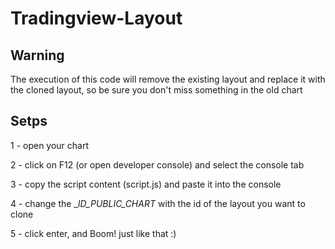 # Tradingview-Layout

## Warning

The execution of this code will remove the existing layout and replace it with the cloned layout,
so be sure you don't miss something in the old chart


## Setps

1 - open your chart

2 - click on F12 (or open developer console) and select the console tab

3 - copy the script content (script.js) and paste it into the console 

4 - change the __ID_PUBLIC_CHART_ with the id of the layout you want to clone 

5 - click enter, and Boom! just like that :)
